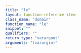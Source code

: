 ```yaml
---
title: "le"
layout: function-reference-item
class_name: "domain"
function_name: "le"
snippet: ""
qualifiers: ""
return_type: "varargout"
arguments: "(varargin)"
---
```


<pre class="help-text"></pre>